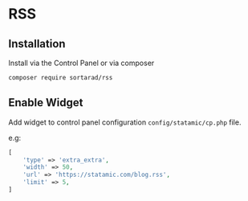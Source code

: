 # RSS

## Installation

Install via the Control Panel or via composer

```bash
composer require sortarad/rss
```

## Enable Widget

Add widget to control panel configuration `config/statamic/cp.php` file.

e.g:
```php
[
	'type' => 'extra_extra',
	'width' => 50,
	'url' => 'https://statamic.com/blog.rss',
	'limit' => 5,
]
```
